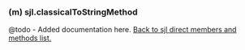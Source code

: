 ### (m) sjl.classicalToStringMethod
@todo - Added documentation here.
[Back to sjl direct members and methods list.](#sjl-direct-members-and-methods)
